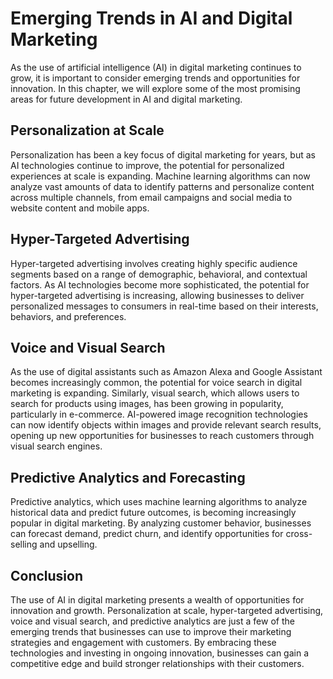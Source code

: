Emerging Trends in AI and Digital Marketing
===========================================================================================

As the use of artificial intelligence (AI) in digital marketing continues to grow, it is important to consider emerging trends and opportunities for innovation. In this chapter, we will explore some of the most promising areas for future development in AI and digital marketing.

Personalization at Scale
------------------------

Personalization has been a key focus of digital marketing for years, but as AI technologies continue to improve, the potential for personalized experiences at scale is expanding. Machine learning algorithms can now analyze vast amounts of data to identify patterns and personalize content across multiple channels, from email campaigns and social media to website content and mobile apps.

Hyper-Targeted Advertising
--------------------------

Hyper-targeted advertising involves creating highly specific audience segments based on a range of demographic, behavioral, and contextual factors. As AI technologies become more sophisticated, the potential for hyper-targeted advertising is increasing, allowing businesses to deliver personalized messages to consumers in real-time based on their interests, behaviors, and preferences.

Voice and Visual Search
-----------------------

As the use of digital assistants such as Amazon Alexa and Google Assistant becomes increasingly common, the potential for voice search in digital marketing is expanding. Similarly, visual search, which allows users to search for products using images, has been growing in popularity, particularly in e-commerce. AI-powered image recognition technologies can now identify objects within images and provide relevant search results, opening up new opportunities for businesses to reach customers through visual search engines.

Predictive Analytics and Forecasting
------------------------------------

Predictive analytics, which uses machine learning algorithms to analyze historical data and predict future outcomes, is becoming increasingly popular in digital marketing. By analyzing customer behavior, businesses can forecast demand, predict churn, and identify opportunities for cross-selling and upselling.

Conclusion
----------

The use of AI in digital marketing presents a wealth of opportunities for innovation and growth. Personalization at scale, hyper-targeted advertising, voice and visual search, and predictive analytics are just a few of the emerging trends that businesses can use to improve their marketing strategies and engagement with customers. By embracing these technologies and investing in ongoing innovation, businesses can gain a competitive edge and build stronger relationships with their customers.
